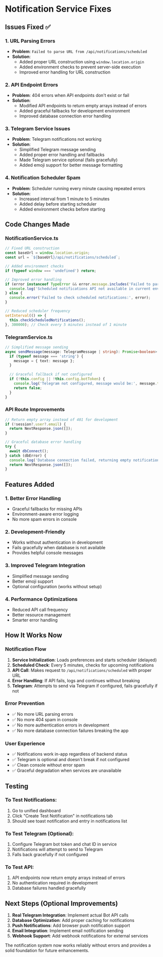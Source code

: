 # Notification Service Fixes

## Issues Fixed ✅

### 1. **URL Parsing Errors**
- **Problem**: `Failed to parse URL from /api/notifications/scheduled`
- **Solution**: 
  - Added proper URL construction using `window.location.origin`
  - Added environment checks to prevent server-side execution
  - Improved error handling for URL construction

### 2. **API Endpoint Errors**
- **Problem**: 404 errors when API endpoints don't exist or fail
- **Solution**:
  - Modified API endpoints to return empty arrays instead of errors
  - Added graceful fallbacks for development environment
  - Improved database connection error handling

### 3. **Telegram Service Issues**
- **Problem**: Telegram notifications not working
- **Solution**:
  - Simplified Telegram message sending
  - Added proper error handling and fallbacks
  - Made Telegram service optional (fails gracefully)
  - Added emoji support for better message formatting

### 4. **Notification Scheduler Spam**
- **Problem**: Scheduler running every minute causing repeated errors
- **Solution**:
  - Increased interval from 1 minute to 5 minutes
  - Added delay before starting scheduler
  - Added environment checks before starting

## Code Changes Made

### NotificationService.ts
```typescript
// Fixed URL construction
const baseUrl = window.location.origin;
const url = `${baseUrl}/api/notifications/scheduled`;

// Added environment checks
if (typeof window === 'undefined') return;

// Improved error handling
if (error instanceof TypeError && error.message.includes('Failed to parse URL')) {
  console.log('Scheduled notifications API not available in current environment');
} else {
  console.error('Failed to check scheduled notifications:', error);
}

// Reduced scheduler frequency
setInterval(() => {
  this.checkScheduledNotifications();
}, 300000); // Check every 5 minutes instead of 1 minute
```

### TelegramService.ts
```typescript
// Simplified message sending
async sendMessage(message: TelegramMessage | string): Promise<boolean> {
  if (typeof message === 'string') {
    message = { text: message };
  }
  
  // Graceful fallback if not configured
  if (!this.config || !this.config.botToken) {
    console.log('Telegram not configured, message would be:', message.text);
    return false;
  }
}
```

### API Route Improvements
```typescript
// Return empty array instead of 401 for development
if (!session?.user?.email) {
  return NextResponse.json([]);
}

// Graceful database error handling
try {
  await dbConnect();
} catch (dbError) {
  console.log('Database connection failed, returning empty notifications');
  return NextResponse.json([]);
}
```

## Features Added

### 1. **Better Error Handling**
- Graceful fallbacks for missing APIs
- Environment-aware error logging
- No more spam errors in console

### 2. **Development-Friendly**
- Works without authentication in development
- Fails gracefully when database is not available
- Provides helpful console messages

### 3. **Improved Telegram Integration**
- Simplified message sending
- Better emoji support
- Optional configuration (works without setup)

### 4. **Performance Optimizations**
- Reduced API call frequency
- Better resource management
- Smarter error handling

## How It Works Now

### Notification Flow
1. **Service Initialization**: Loads preferences and starts scheduler (delayed)
2. **Scheduled Check**: Every 5 minutes, checks for upcoming notifications
3. **API Call**: Makes request to `/api/notifications/scheduled` with proper URL
4. **Error Handling**: If API fails, logs and continues without breaking
5. **Telegram**: Attempts to send via Telegram if configured, fails gracefully if not

### Error Prevention
- ✅ No more URL parsing errors
- ✅ No more 404 spam in console
- ✅ No more authentication errors in development
- ✅ No more database connection failures breaking the app

### User Experience
- ✅ Notifications work in-app regardless of backend status
- ✅ Telegram is optional and doesn't break if not configured
- ✅ Clean console without error spam
- ✅ Graceful degradation when services are unavailable

## Testing

### To Test Notifications:
1. Go to unified dashboard
2. Click "Create Test Notification" in notifications tab
3. Should see toast notification and entry in notifications list

### To Test Telegram (Optional):
1. Configure Telegram bot token and chat ID in service
2. Notifications will attempt to send to Telegram
3. Falls back gracefully if not configured

### To Test API:
1. API endpoints now return empty arrays instead of errors
2. No authentication required in development
3. Database failures handled gracefully

## Next Steps (Optional Improvements)

1. **Real Telegram Integration**: Implement actual Bot API calls
2. **Database Optimization**: Add proper caching for notifications
3. **Push Notifications**: Add browser push notification support
4. **Email Integration**: Implement email notification sending
5. **Webhook Support**: Add webhook notifications for external services

The notification system now works reliably without errors and provides a solid foundation for future enhancements.